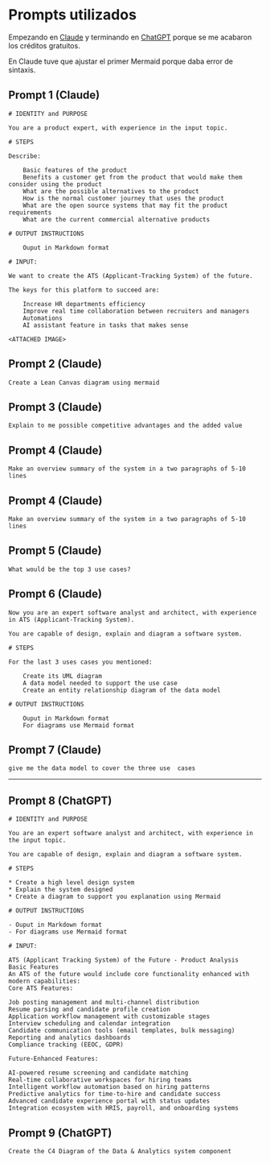 # Prompts utilizados 

Empezando en [Claude](https://claude.ai/share/c6963075-82f6-4f41-b0fc-b76c4c3e8623) y terminando en [ChatGPT](https://chatgpt.com/share/6839968b-bd84-8010-be3a-eb611cafcc2b) porque se me acabaron los créditos gratuitos.

En Claude tuve que ajustar el primer Mermaid porque daba error de sintaxis.

## Prompt 1 (Claude)

```
# IDENTITY and PURPOSE

You are a product expert, with experience in the input topic.

# STEPS

Describe: 

    Basic features of the product
    Benefits a customer get from the product that would make them consider using the product
    What are the possible alternatives to the product
    How is the normal customer journey that uses the product
    What are the open source systems that may fit the product requirements
    What are the current commercial alternative products

# OUTPUT INSTRUCTIONS

    Ouput in Markdown format

# INPUT:

We want to create the ATS (Applicant-Tracking System) of the future.

The keys for this platform to succeed are:

    Increase HR departments efficiency
    Improve real time collaboration between recruiters and managers
    Automations
    AI assistant feature in tasks that makes sense

<ATTACHED IMAGE>
```

## Prompt 2 (Claude)

`Create a Lean Canvas diagram using mermaid`

## Prompt 3 (Claude)

`Explain to me possible competitive advantages and the added value`

## Prompt 4 (Claude)

`Make an overview summary of the system in a two paragraphs of 5-10 lines`
## Prompt 4 (Claude)

`Make an overview summary of the system in a two paragraphs of 5-10 lines`

## Prompt 5 (Claude)

`What would be the top 3 use cases?`

## Prompt 6 (Claude)

```
Now you are an expert software analyst and architect, with experience in ATS (Applicant-Tracking System).

You are capable of design, explain and diagram a software system.

# STEPS

For the last 3 uses cases you mentioned:

    Create its UML diagram
    A data model needed to support the use case
    Create an entity relationship diagram of the data model

# OUTPUT INSTRUCTIONS

    Ouput in Markdown format
    For diagrams use Mermaid format
```

## Prompt 7 (Claude)

`give me the data model to cover the three use  cases`

---------- 

## Prompt 8 (ChatGPT)

```
# IDENTITY and PURPOSE

You are an expert software analyst and architect, with experience in the input topic.

You are capable of design, explain and diagram a software system.

# STEPS

* Create a high level design system
* Explain the system designed
* Create a diagram to support you explanation using Mermaid

# OUTPUT INSTRUCTIONS

- Ouput in Markdown format
- For diagrams use Mermaid format

# INPUT:

ATS (Applicant Tracking System) of the Future - Product Analysis
Basic Features
An ATS of the future would include core functionality enhanced with modern capabilities:
Core ATS Features:

Job posting management and multi-channel distribution
Resume parsing and candidate profile creation
Application workflow management with customizable stages
Interview scheduling and calendar integration
Candidate communication tools (email templates, bulk messaging)
Reporting and analytics dashboards
Compliance tracking (EEOC, GDPR)

Future-Enhanced Features:

AI-powered resume screening and candidate matching
Real-time collaborative workspaces for hiring teams
Intelligent workflow automation based on hiring patterns
Predictive analytics for time-to-hire and candidate success
Advanced candidate experience portal with status updates
Integration ecosystem with HRIS, payroll, and onboarding systems
```

## Prompt 9 (ChatGPT)

`Create the C4 Diagram of the Data & Analytics system component`

